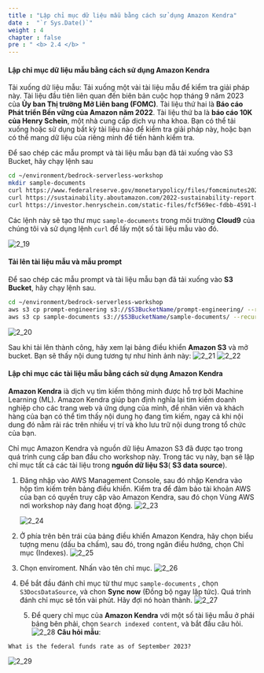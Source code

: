 ```yaml
---
title : "Lập chỉ mục dữ liệu mẫu bằng cách sử dụng Amazon Kendra"
date :  "`r Sys.Date()`" 
weight : 4
chapter : false
pre : " <b> 2.4 </b> "
---
```


#### Lập chỉ mục dữ liệu mẫu bằng cách sử dụng Amazon Kendra

Tải xuống dữ liệu mẫu: 
Tải xuống một vài tài liệu mẫu để kiểm tra giải pháp này. Tài liệu đầu tiên liên quan đến biên bản cuộc họp tháng 9 năm 2023 của **Ủy ban Thị trường Mở Liên bang (FOMC)**. Tài liệu thứ hai là **Báo cáo Phát triển Bền vững của Amazon năm 2022**. Tài liệu thứ ba là **báo cáo 10K của Henry Schein**, một nhà cung cấp dịch vụ nha khoa. Bạn có thể tải xuống hoặc sử dụng bất kỳ tài liệu nào để kiểm tra giải pháp này, hoặc bạn có thể mang dữ liệu của riêng mình để tiến hành kiểm tra.

Để sao chép các mẫu prompt và tài liệu mẫu bạn đã tải xuống vào S3 Bucket, hãy chạy lệnh sau

```bash
cd ~/environment/bedrock-serverless-workshop
mkdir sample-documents
curl https://www.federalreserve.gov/monetarypolicy/files/fomcminutes20230920.pdf --output sample-documents/fomcminutes20230920.pdf
curl https://sustainability.aboutamazon.com/2022-sustainability-report.pdf --output sample-documents/2022-sustainability-report-amazon.pdf
curl https://investor.henryschein.com/static-files/fcf569ec-fdbb-4591-b73d-0d1d849efd78 --output sample-documents/2022-hs1-10k.pdf
```
Các lệnh này sẽ tạo thư mục `sample-documents` trong môi trường **Cloud9** của chúng tôi và sử dụng lệnh `curl` để lấy một số tài liệu mẫu vào đó.



   ![2_19](/images/2/2_19.png "Curl command image")

#### Tải lên tài liệu mẫu và mẫu prompt

Để sao chép các mẫu prompt và tài liệu mẫu bạn đã tải xuống vào **S3 Bucket**, hãy chạy lệnh sau.

```bash
cd ~/environment/bedrock-serverless-workshop
aws s3 cp prompt-engineering s3://$S3BucketName/prompt-engineering/ --recursive
aws s3 cp sample-documents s3://$S3BucketName/sample-documents/ --recursive

```
   ![2_20](/images/2/2_20.png "Upload to S3")

Sau khi tải lên thành công, hãy xem lại bảng điều khiển **Amazon S3** và mở bucket. Bạn sẽ thấy nội dung tương tự như hình ảnh này:
   ![2_21](/images/2/2_21.png "S3 Bucket")
   ![2_22](/images/2/2_22.png "S3 Bucket storage")


#### Lập chỉ mục các tài liệu mẫu bằng cách sử dụng Amazon Kendra

**Amazon Kendra** ià dịch vụ tìm kiếm thông minh được hỗ trợ bởi Machine Learning (ML). Amazon Kendra giúp bạn định nghĩa lại tìm kiếm doanh nghiệp cho các trang web và ứng dụng của mình, để nhân viên và khách hàng của bạn có thể tìm thấy nội dung họ đang tìm kiếm, ngay cả khi nội dung đó nằm rải rác trên nhiều vị trí và kho lưu trữ nội dung trong tổ chức của bạn.

Chỉ mục Amazon Kendra và nguồn dữ liệu Amazon S3 đã được tạo trong quá trình cung cấp ban đầu cho workshop này. Trong tác vụ này, bạn sẽ lập chỉ mục tất cả các tài liệu trong **nguồn dữ liệu S3**( **S3 data source**).

1. Đăng nhập vào AWS Management Console, sau đó nhập Kendra vào hộp tìm kiếm trên bảng điều khiển. Kiểm tra để đảm bảo tài khoản AWS của bạn có quyền truy cập vào Amazon Kendra, sau đó chọn Vùng AWS nơi workshop này đang hoạt động.
   ![2_23](/images/2/2_23.png "Kendra")

   ![2_24](/images/2/2_24.png "Kendra enviroment")
2. Ở phía trên bên trái của bảng điều khiển Amazon Kendra, hãy chọn biểu tượng menu (dấu ba chấm), sau đó, trong ngăn điều hướng, chọn Chỉ mục (Indexes).
   ![2_25](/images/2/2_25.png "Kendra enviroment")

3. Chọn enviroment. Nhấn vào tên chỉ mục.
   ![2_26](/images/2/2_26.png "Kendra enviroment")

4. Để bắt đầu đánh chỉ mục từ thư mục `sample-documents` , chọn `S3DocsDataSource`, và chon **Sync now** (Đồng bộ ngay lập tức). Quá trình đánh chỉ mục sẽ tốn vài phút. Hãy đợi nó hoàn thành.
   ![2_27](/images/2/2_27.png "Kendra enviroment")

   5. Để query chỉ mục của **Amazon Kendra**  với một số tài liệu mẫu ở phái bảng bên phải, chọn `Search indexed content`, và bắt đầu câu hỏi.
   ![2_28](/images/2/2_28.png "Sucessful annoucement")
**Câu hỏi mẫu**:

```text
What is the federal funds rate as of September 2023?

```
   ![2_29](/images/2/2_29.png "Kendra query")
